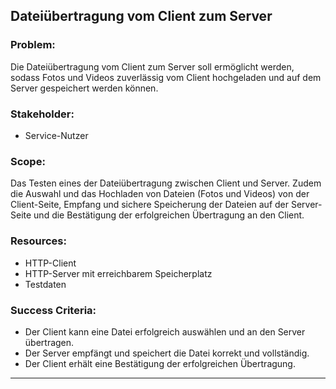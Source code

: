 
## Dateiübertragung vom Client zum Server
### Problem:
Die Dateiübertragung vom Client zum Server soll ermöglicht werden, sodass Fotos und Videos zuverlässig vom Client hochgeladen und auf dem Server gespeichert werden können.

### Stakeholder:
* Service-Nutzer

### Scope:
Das Testen eines der Dateiübertragung zwischen Client und Server. Zudem die Auswahl und das Hochladen von Dateien (Fotos und Videos) von der Client-Seite, Empfang und sichere Speicherung der Dateien auf der Server-Seite und die Bestätigung der erfolgreichen Übertragung an den Client.

### Resources:
* HTTP-Client
* HTTP-Server mit erreichbarem Speicherplatz
* Testdaten

### Success Criteria:
* Der Client kann eine Datei erfolgreich auswählen und an den Server übertragen.
* Der Server empfängt und speichert die Datei korrekt und vollständig.
* Der Client erhält eine Bestätigung der erfolgreichen Übertragung.


***
